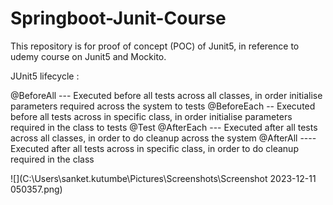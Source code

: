 # Springboot-Junit-Course
This repository is for proof of concept (POC) of Junit5, in reference to udemy course on Junit5 and Mockito.

JUnit5 lifecycle :

@BeforeAll --- Executed before all tests across all classes, in order initialise parameters required across the system to tests
@BeforeEach -- Executed before all tests across in specific class, in order initialise parameters required in the class to tests
@Test
@AfterEach --- Executed after all tests across all classes, in order to do cleanup across the system
@AfterAll ---- Executed after all tests across in specific class, in order to do cleanup required in the class

![](C:\Users\sanket.kutumbe\Pictures\Screenshots\Screenshot 2023-12-11 050357.png)
